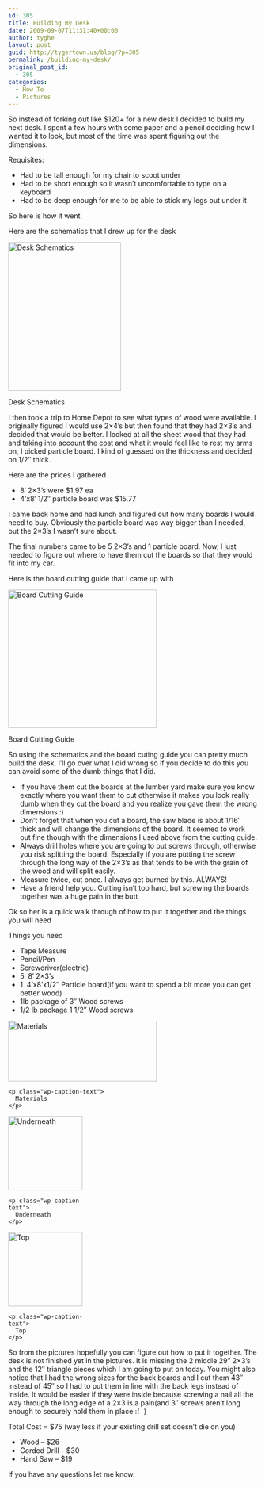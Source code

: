 ```yaml
---
id: 305
title: Building my Desk
date: 2009-09-07T11:31:40+00:00
author: tyghe
layout: post
guid: http://tygertown.us/blog/?p=305
permalink: /building-my-desk/
original_post_id:
  - 305
categories:
  - How To
  - Pictures
---
```

So instead of forking out like $120+ for a new desk I decided to build my next desk. I spent a few hours with some paper and a pencil deciding how I wanted it to look, but most of the time was spent figuring out the dimensions.

Requisites:

  * Had to be tall enough for my chair to scoot under
  * Had to be short enough so it wasn&#8217;t uncomfortable to type on a keyboard
  * Had to be deep enough for me to be able to stick my legs out under it

So here is how it went

Here are the schematics that I drew up for the desk

<div id="attachment_306" style="width: 238px" class="wp-caption aligncenter">
  <a href="http://tygertown.us/blog/wp-content/uploads/2009/09/DeskSchematics.jpg"><img class="size-medium wp-image-306" title="DeskSchematics" src="http://tygertown.us/blog/wp-content/uploads/2009/09/DeskSchematics-228x300.jpg" alt="Desk Schematics" width="228" height="300" /></a>
  
  <p class="wp-caption-text">
    Desk Schematics
  </p>
</div>

I then took a trip to Home Depot to see what types of wood were available. I originally figured I would use 2&#215;4&#8217;s but then found that they had 2&#215;3&#8217;s and decided that would be better. I looked at all the sheet wood that they had and taking into account the cost and what it would feel like to rest my arms on, I picked particle board. I kind of guessed on the thickness and decided on 1/2&#8243; thick.

Here are the prices I gathered

  * 8&#8242; 2&#215;3&#8217;s were $1.97 ea
  * 4&#8217;x8&#8242; 1/2&#8243; particle board was $15.77

I came back home and had lunch and figured out how many boards I would need to buy. Obviously the particle board was way bigger than I needed, but the 2&#215;3&#8217;s I wasn&#8217;t sure about.

The final numbers came to be 5 2&#215;3&#8217;s and 1 particle board. Now, I just needed to figure out where to have them cut the boards so that they would fit into my car.

Here is the board cutting guide that I came up with

<div id="attachment_309" style="width: 310px" class="wp-caption aligncenter">
  <a href="http://tygertown.us/blog/wp-content/uploads/2009/09/BoardLengths.jpg"><img class="size-medium wp-image-309" title="CuttingGuide" src="http://tygertown.us/blog/wp-content/uploads/2009/09/BoardLengths-300x279.jpg" alt="Board Cutting Guide" width="300" height="279" /></a>
  
  <p class="wp-caption-text">
    Board Cutting Guide
  </p>
</div>

So using the schematics and the board cuting guide you can pretty much build the desk. I&#8217;ll go over what I did wrong so if you decide to do this you can avoid some of the dumb things that I did.

  * If you have them cut the boards at the lumber yard make sure you know exactly where you want them to cut otherwise it makes you look really dumb when they cut the board and you realize you gave them the wrong dimensions <img src="https://tygertown.us/wp-includes/images/smilies/simple-smile.png" alt=":)" class="wp-smiley" style="height: 1em; max-height: 1em;" />
  * Don&#8217;t forget that when you cut a board, the saw blade is about 1/16&#8243; thick and will change the dimensions of the board. It seemed to work out fine though with the dimensions I used above from the cutting guide.
  * Always drill holes where you are going to put screws through, otherwise you risk splitting the board. Especially if you are putting the screw through the long way of the 2&#215;3&#8217;s as that tends to be with the grain of the wood and will split easily.
  * Measure twice, cut once. I always get burned by this. ALWAYS!
  * Have a friend help you. Cutting isn&#8217;t too hard, but screwing the boards together was a huge pain in the butt

Ok so her is a quick walk through of how to put it together and the things you will need

Things you need

  * Tape Measure
  * Pencil/Pen
  * Screwdriver(electric)
  * 5  8&#8242; 2&#215;3&#8217;s
  * 1  4&#8217;x8&#8217;x1/2&#8243; Particle board(if you want to spend a bit more you can get better wood)
  * 1lb package of 3&#8243; Wood screws
  * 1/2 lb package 1 1/2&#8243; Wood screws

<p style="text-align:left;">
  <div id="attachment_310" style="width: 310px" class="wp-caption aligncenter">
    <a href="http://tygertown.us/blog/wp-content/uploads/2009/09/IMGP6556.jpg"><img class="size-medium wp-image-310" title="IMGP6556" src="http://tygertown.us/blog/wp-content/uploads/2009/09/IMGP6556-300x122.jpg" alt="Materials" width="300" height="122" /></a>
    
    <p class="wp-caption-text">
      Materials
    </p>
  </div>
  
  <div id="attachment_311" style="width: 160px" class="wp-caption aligncenter">
    <a href="http://tygertown.us/blog/wp-content/uploads/2009/09/IMGP6558.jpg"><img class="size-thumbnail wp-image-311 " title="IMGP6558" src="http://tygertown.us/blog/wp-content/uploads/2009/09/IMGP6558-150x150.jpg" alt="Underneath" width="150" height="150" /></a>
    
    <p class="wp-caption-text">
      Underneath
    </p>
  </div>
  
  <div id="attachment_313" style="width: 160px" class="wp-caption aligncenter">
    <a href="http://tygertown.us/blog/wp-content/uploads/2009/09/IMGP6561.jpg"><img class="size-thumbnail wp-image-313" title="IMGP6561" src="http://tygertown.us/blog/wp-content/uploads/2009/09/IMGP6561-150x150.jpg" alt="Top" width="150" height="150" /></a>
    
    <p class="wp-caption-text">
      Top
    </p>
  </div>
  
  <p style="text-align:left;">
    So from the pictures hopefully you can figure out how to put it together. The desk is not finished yet in the pictures. It is missing the 2 middle 29&#8243; 2&#215;3&#8217;s and the 12&#8243; triangle pieces which I am going to put on today. You might also notice that I had the wrong sizes for the back boards and I cut them 43&#8243; instead of 45&#8243; so I had to put them in line with the back legs instead of inside. It would be easier if they were inside because screwing a nail all the way through the long edge of a 2&#215;3 is a pain(and 3&#8243; screws aren&#8217;t long enough to securely hold them in place <img src="https://tygertown.us/wp-includes/images/smilies/frownie.png" alt=":(" class="wp-smiley" style="height: 1em; max-height: 1em;" /> )
  </p>
  
  <p style="text-align:left;">
    Total Cost = $75 (way less if your existing drill set doesn&#8217;t die on you)
  </p>
  
  <ul>
    <li>
      Wood &#8211; $26
    </li>
    <li>
      Corded Drill &#8211; $30
    </li>
    <li>
      Hand Saw &#8211; $19
    </li>
  </ul>
  
  <p style="text-align:left;">
    If you have any questions let me know.
  </p>